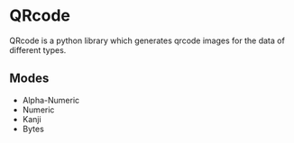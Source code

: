 # QRcode
QRcode is a python library which generates qrcode images for the data of different types.

## Modes
<ul>
    <li>Alpha-Numeric</li>
    <li>Numeric</li>
    <li>Kanji</li>
    <li>Bytes</li>
</ul>
